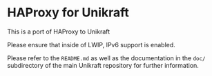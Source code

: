 HAProxy for Unikraft
====================
This is a port of HAProxy to Unikraft

Please ensure that inside of LWIP, IPv6 support is enabled.


Please refer to the `README.md` as well as the documentation in the `doc/` subdirectory of the main Unikraft repository for further information.